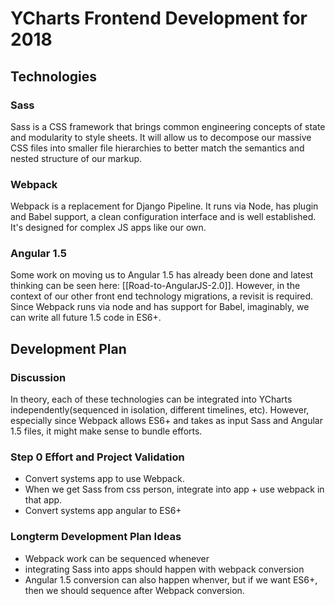 # YCharts Frontend Development for 2018

## Technologies

### Sass

Sass is a CSS framework that brings common engineering concepts of state and modularity to style sheets. It will allow us to decompose our massive CSS files into smaller file hierarchies to better match the semantics and nested structure of our markup.

### Webpack

Webpack is a replacement for Django Pipeline. It runs via Node, has plugin and Babel support, a clean configuration interface and is well established. It's designed for complex JS apps like our own.

### Angular 1.5

Some work on moving us to Angular 1.5 has already been done and latest thinking can be seen here: [[Road-to-AngularJS-2.0]]. However, in the context of our other front end technology migrations, a revisit is required. Since Webpack runs via node and has support for Babel, imaginably, we can write all future 1.5 code in ES6+.

## Development Plan

### Discussion

In theory, each of these technologies can be integrated into YCharts independently(sequenced in isolation, different timelines, etc). However, especially since Webpack allows ES6+ and takes as input Sass and Angular 1.5 files, it might make sense to bundle efforts.

### Step 0 Effort and Project Validation
- Convert systems app to use Webpack.
- When we get Sass from css person, integrate into app + use webpack in that app.
- Convert systems app angular to ES6+

### Longterm Development Plan Ideas
- Webpack work can be sequenced whenever
- integrating Sass into apps should happen with webpack conversion
- Angular 1.5 conversion can also happen whenver, but if we want ES6+, then we should sequence after Webpack conversion.

